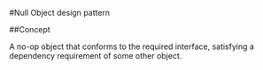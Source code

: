 ﻿#Null Object design pattern

##Concept

A no-op object that conforms to the required interface, satisfying a dependency requirement of some other object.